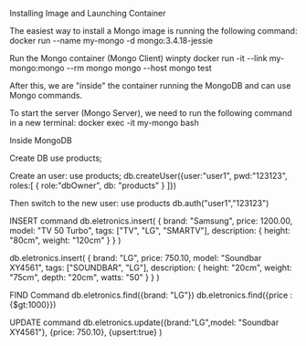 Installing Image and Launching Container

The easiest way to install a Mongo image is running the following command:
docker run --name my-mongo -d mongo:3.4.18-jessie

Run the Mongo container (Mongo Client)
winpty docker run -it --link my-mongo:mongo --rm mongo mongo --host mongo test

After this, we are "inside" the container running the MongoDB and can use Mongo commands.


To start the server (Mongo Server), we need to run the following command in a new terminal:
docker exec -it my-mongo bash

Inside MongoDB

Create DB
use products;

Create an user:
use products;
db.createUser({user:"user1", pwd:"123123", roles:[
    {
        role:"dbOwner",
        db: "products"
    }
]})

Then switch to the new user:
use products
db.auth("user1","123123")

INSERT command
db.eletronics.insert(
    {
        brand: "Samsung",
        price: 1200.00,
        model: "TV 50 Turbo",
        tags: ["TV", "LG", "SMARTV"],
        description: {
            height: "80cm",
            weight: "120cm"
        }
    }
)


db.eletronics.insert(
    {
        brand: "LG",
        price: 750.10,
        model: "Soundbar XY4561",
        tags: ["SOUNDBAR", "LG"],
        description: {
            height: "20cm",
            weight: "75cm",
	    depth: "20cm",
	    watts: "50"
        }
    }
)

FIND Command
db.eletronics.find({brand: "LG"})
db.eletronics.find({price : {$gt:1000}})


UPDATE command
db.eletronics.update({brand:"LG",model: "Soundbar XY4561"}, {price: 750.10}, {upsert:true} )